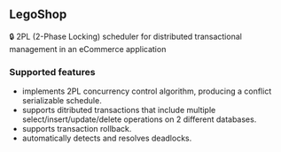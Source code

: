 ## LegoShop
🔒 2PL (2-Phase Locking) scheduler for distributed transactional management in an eCommerce application

### Supported features
* implements 2PL concurrency control algorithm, producing a conflict serializable schedule.
* supports ditributed transactions that include multiple select/insert/update/delete operations on 2 different databases.
* supports transaction rollback.
* automatically detects and resolves deadlocks.


